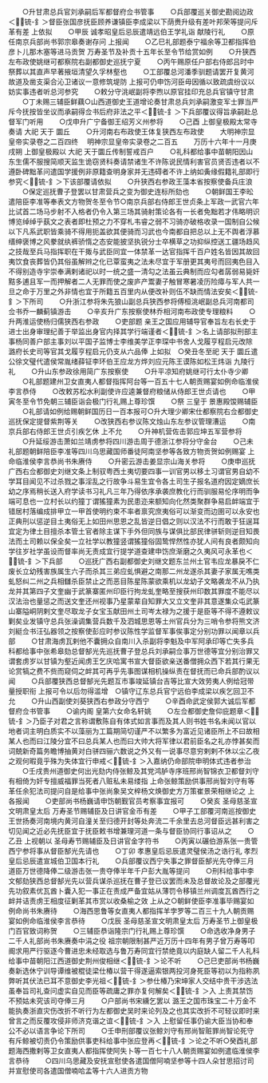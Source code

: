 <!-- { "loadSidebar": true } -->
　　○升甘肃总兵官刘承嗣后军都督府佥书管事
　　○兵部覆巡关御史勘阅边政＜锍-釒＞督臣张国彦抚臣顾养谦镇臣李成梁以下荫赉升级有差叶邦荣等提问斥革有差  上依拟
　　○甲辰  诚孝昭皇后忌辰遣靖远伯王学礼诣  献陵行礼
　　○原任南京兵部尚书郭宗皋奏谢存问  上报闻
　　○乙巳礼部题泰宁福余等卫都指挥伯彦卜儿那木塞等进马贡贺  万寿圣节及补贡十五年长至令节给赏如例
　　○升狭西左布政使姚继可都察院右副都御史巡抚宁夏
　　○丙午赐原任户部右侍郎吕时中祭葬以其直声早著掖垣清望久孚林壑也
　　○工部覆总河潘季驯题请罢开复黄河故道及凿支渠合沁卫诸议一意修筑堤防  上报可仍申饬河臣毋因循以致疏虞纷议以妨实事违者听总河参究
　　○敕分守洮岷副将李煦以原官挂印充总兵官镇守甘肃
　　○丁未赐三辅臣鲜藕○山西道御史王道增论奏甘肃总兵刘承嗣激变军士罪当严斥今抚按皆坐议而承嗣得佥书后府非法之平＜锍-釒＞下兵部覆议得旨承嗣赴总督军门听用
　　○戊申升广宁备御王绍芳义州参将
　　○己酉  上御皇极殿太常寺奏请  大祀  天于  圜丘
　　○升河南右布政使王体复狭西左布政使
　　大明神宗显皇帝实录卷之二百四终
　明神宗显皇帝实录卷之二百五
　　万历十六年十一月庚戌朔  上御皇极殿以  大祀  天于圜丘传制誓戒百户
　　○礼科都给事中苗朝阳因山东生儒不服搜简顺天监生诡窃贤科奏请禁诸生不许陈说民情利害官员贤否违者以不遵卧碑黜革问遣国学援例非原籍查明身家并无违碍者不许上纳如夤缘假籍礼部即行参究＜锍-釒＞下该部覆请依拟
　　○升狭西右参政王藻本省按察使备兵庄浪
　　○保定巡抚曹子登罢以甘肃营兵之变为御史连标所劾也
　　○朝鲜国王李昖遣陪臣李准等奉表文方物贺冬至令节○南京兵部右侍郎王世贞条上军政一武官六年比试首二场马步射不入格者仍令入第三场其骑射策论各有一长者免黜若才伟略明识博览绰绰乎蓺文之表者即杜预之力不穿札韦睿之弱不习骑亦破格收录一国制自公候以下凡系武职皆乘骑不得用扼盖欲其便骑而习武也今南都自把总以上无不舆者浮慕缙绅褒博之风豢就纨裤骄惰之态安能披坚执锐分士卒横草之功抑纵控送工疆场趋风之技哉至兵马指挥职在干掫与武臣同宜一体禁革一达官指挥千百户姓名皆因其故回夷饮食丧葬皆仍其俗虽解辫之化已覃蛮夷之法未尽宜于军册更其夷号而回夷色目入不得别造寺宇崇奉满剌诸祀以时一统之盛一清勾之法虽云典制而应勾者孱弱易毙奸黠多逋且军一而押解者二人无罪而使之废庐产鬻妻子触冒寒暑凌历险瘴与军人共一旦之命于万里之外非情也宜于所籍五百里内从便改补则伍不缺而情法安矣＜锍-釒＞下所司
　　○升浙江参将朱先狼山副总兵狭西参将傅桓洮岷副总兵河南都司佥书乔一麟蓟镇游击
　　○辛亥升广东按察使林乔相河南布政使专理粮料
　　○升两淮运使杨归儒狭西右参政
　　○吏部题  亲王之国应用辅导官奉旨左右长史于进士出身审理纪善于举监出身官内择其学行端谨者＜锍-釒＞名上请部拟刑部主事杨同善户部主事刘以平国子监博士李维美学正李琛中书舍人戈履亨程启元改除  潞府长史司等官其戈履亨程启元仍支从六品俸  上如拟　○癸丑冬至祀  天于  圜丘遣公徐文璧代遣侯常胤绪薛钲李环伯王应龙方烨刘应元陈王谟陈如松王炜诣  九陵行礼
　　○升山东参政徐用简广东按察使
　　○升平凉知府姚继可行太仆寺少卿
　　○礼部题建州卫女直夷人都督指挥阿台等一百五十七人朝贡赐宴如例命临淮侯李言恭侍
　　○改敕苏松水利副使许应逵兼督府粮储从侍郎王世贞请也
　　○甲寅冬至令节免朝三辅臣诣会极门行礼赐上尊珍馔
　　○祭  三皇于  景惠殿馂赐辅臣
　　○礼部请如例给赐朝鲜国历日一百本报可○升大理少卿宋仕都察院右佥都御史巡抚保定提督紫荆等关
　　○改狭西右参议陈文烛山东左参议管理漕运
　　○南京兵部右侍郎王世贞引疾乞休  上不允
　　○升神机营佐击郭应坤五军营参将
　　○升延绥游击萧如兰靖虏参将四川游击周于德浙江参将分守金台
　　○己未礼部题朝鲜陪臣李准等四川乌思藏国师番徒阿南坚参等各致方物贡贺如例赐宴  上命临淮侯李言恭尚书朱赓侍
　　○升密云游击姜显宗山海关参将
　　○庚申巡抚广西右佥都御史刘继文条上制驭粤西土夷切要四事一训官男以移土习谓官男自幼不学耳目闻见不过杀戮之事淫乱之行故争斗易生宜令各土司生子报名道府因定嫡庶长幼之序焉稍长送入府学读书习礼凡三年乃得依序承袭庶教化行而驯服易伦序明而争端可息也一立村长以约獞丁谓猺獞素为民患迩来额知向化然类聚群争易启衅端宜于错居村落编成排甲立一甲首使明约束不率者禀究庶夷俗可以渐变而边圉可以永安也  正典刑以惩逆目土夷俗无上如田州思恩之乱皆逆日倡之则以汉法不行而敢于狂逞耳宜定为律土目擅杀本管土官者除主谋下手外但同族与谋俱比部民律骈斩则逆目知畏法而土司赖以保全矣一立社学以教獞竖谓猺獞俗固鸷悍然性亦犹人间有良者颇知向学往岁社学虽设而督率尚无责成宜行提学道查建申饬庶渐磨之久夷风可永革也＜锍-釒＞下兵部
　　○巡抚广西右副都御史刘继文题东兰州土官韦应龙暴戾不仁废长立幼残害族属生六子而杀其三弟应虬惧避之南那二州龙遂杀其妻子家属无噍类虬怒纠二州之兵相讎杀臣禁止之而恶目陈星陈蒙欲乘机以龙幼子文略袭龙不从乃执龙并其第四子文奎幽于武篆寨匿州印臣行拘龙虬奎略至搜获州印数其罪度不能尽以汉法治也量惩之而送文奎还州视事乃星蒙辈自知罪大又立文奎非其意遂集众屯武篆山寨隘峒阴剌文奎尽取龙子女宝玉献田州土司岑太禄为之援于是臣等不得不遵敕议剿矣业发镇守总兵张澡调集营兵数千及泗城思恩等土州官兵分为三哨令参将熊文济刘綎佥书汪弘器领之按察使彭应时参议陈性学监督军事俟事定分别功罪以闻章以兵部
　　○甘肃海虏瓦剌他不囊拥众自南川入杀副将李魁及中军阿承印等亡失多兵科都给事中张希皋劾总督郜光先巡抚曹子登总兵刘承嗣佥事万世德等宜分别治罪又谓套虏岁以甘镇为壑近闻虏王乞庆哈寓书宣大督臣欲亲送番僧拥众西下若其行果无论赏犒之费不赀而窥伺之衅其可再乎先事图谋相机操纵责在督抚而已命兵部酌议以闻
　　○兵部覆狭西总督郜光先题互市事竣延镇台吉等比宣大效劳夷人例给冠带量授职衔  上报可令以后勿得滥增　○镇守辽东总兵官宁远伯李成梁以疾乞回卫不允
　　○升山西副使刘葵狭西右参政分守西宁
　　○辛酉命武定侯郭大诚后军都督府佥书管事
　　○谕内阁  皇第六女命名轩姚
　　○左佥都御史詹仰庇题章＜锍-釒＞乃臣子对君之言称谓敷陈自有体式如言事而及其人则书姓书名未闻以官以地者词主明白质实不以藻丽为工篇期简切谨严不以繁多为富近见诸臣所上不曰故相某人也而曰江陵分宜不曰总兵某人也而曰大帅大将军律以君前臣名之礼亦悖甚矣而词兢新奇篇务瞻博抽黄对白骈四骊六数说之外又有一说事尽意穷剌剌不休以尘乙夜之观何暇竟乎殊为失体宜行申戒＜锍-釒＞入嘉纳仍命部院申明体式违者参治
　　○壬戌贵州道御史何出光劾内侍张鲸及其党鸿胪寺序班邢尚智锦衣卫都督刘守有相倚为奸专擅威福罪当死者八赃私未易缕指  上命张鲸策励供事邢尚智刘守有等革任余犯法司提问自是给事中张尚象吴文梓杨文焕御史方万策崔景荣相继论之  上各报闻
　　○吏部尚书杨巍请申饬朝觐官员考察事宜报可
　　○癸亥  圣母慈圣宣文明肃皇太后  万寿圣节赐辅臣及日讲官金币有差
　　○甲子工部覆河南巡按御史王世扬奏河南境内黄河自潼关至归德开封等处奔流二千余里去总河督臣远甚利害之切见闻之近必先抚臣宜于抚臣敕书增兼理河道一条与督臣协同行事诏从之
　　○乙丑  上视朝以  圣母寿节赐辅臣及日讲官金字符书
　　○丙寅以碾伯游系张一贵管西宁参将事从督臣郜光先请也
　　○丁卯  孝惠皇后忌辰遣灵璧侯汤之诰行礼  孝烈皇后忌辰遣宣城伯卫国本行礼
　　○兵部覆议西宁失事之罪督臣郜光先夺俸三月道臣万世德降俸二级游击张一贵夺俸半年千户彭大胤等提问
　　○刑科给事中李文郁劾狭西总督郜光先以营兵谋杀巡抚在曹子登已议罢而未及总督故论及之部覆光先功叙素优瓦酋卜囊入犯一事正在责成严备宜姑从薄罚令移镇兰州调度瓦酋西行之衅并诘责虏王相度征剿革其市赏以收桑榆之效  上从之○朝鲜使臣李准事毕赐宴如例命尚书朱赓待
　　○海西思鲁等女直夷人都指挥羊孛罗等二百三十九人朝贡赐宴如例命临淮侯李言恭待
　　○戊辰  圣母慈圣宣文明肃皇太后  万寿圣节上御皇极门百官致词称贺
　　○三辅臣恭诣隆宗门行礼赐上尊珍馔
　　○命选收净身男子二千人礼部尚书朱赓奏中涓之役  祖宗朝限制甚严近万历十四年有男子曾万寿等叩阍求用严行驱逐今曹进忠未经取选与鲁万寿同宜行禁绝竟以内庭缺人留二千人礼科给事中苗朝阳江西道御史荆州俊相继＜锍-釒＞论不听
　　○己巳吏部尚书杨巍奏新选休宁训导谭维被棍徒梁仕椿以营干得遂逼索银两投河身死臣等初以为指称夙弊听其伏法已耳不意御史李光祖＜锍-釒＞参仕椿乃宋坤家人交结中贵干涉选法虽奉旨司礼查问虚实自见而臣等疏庸之罪亦复何解矣＜锍-釒＞入  上责其禁饬不预姑未究该司夺俸三月
　　○户部尚书宋纁乞罢以  潞王之国市珠宝二十万金不能执奏浙直灾伤改折不听行为左都御史吴时来论列及之也其实改折不可轻议即时来曾言之而反覆攻侵非师济克谐之谊＜锍-釒＞入  上慰留任事仍谕大臣当协和奉公不必以语言争论下所司
　　○壬申刑部覆议张鲸刘守有邢尚智赃罪尚智论死守有斥鲸被切责仍令策励供事吏科给事中张应登再＜锍-釒＞论之不听○癸酉礼部题海西撒剌等卫女直夷人都指挥使阿失卜等一百七十八人朝贡赐宴如例遣临淮侯李言恭待
　　○四川乌思藏及安抚宣慰使各遣国僧阿喃坚参等十四人朵甘思招讨司并宣慰使司各遣国僧喃哈孟等十六人进贡方物
